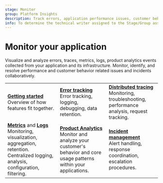 ```yaml
---
stage: Monitor
group: Platform Insights
description: Track errors, application performance issues, customer behavior patterns and manage incident response.
info: To determine the technical writer assigned to the Stage/Group associated with this page, see https://handbook.gitlab.com/handbook/product/ux/technical-writing/#assignments
---
```


# Monitor your application

Visualize and analyze errors, traces, metrics, logs, product analytics events collected from your application and its infrastructure. Monitor, identify, and resolve performance and customer behavior related issues and incidents collaboratively.

| | | |
|--|--|--|
| [**Getting started**](../user/get_started/get_started_monitoring.md)<br>Overview of how features fit together. | [**Error tracking**](error_tracking.md)<br>Error tracking, logging, debugging, data retention. | [**Distributed tracing**](tracing.md)<br>Monitoring, troubleshooting, performance analysis, request tracking. |
| [**Metrics**](metrics.md) and [**Logs**](logs.md)<br>Monitoring, visualization, aggregation, retention. Centralized logging, analysis, configuration, filtering. | [**Product Analytics**](product_analytics/index.md)<br>Monitor and analyze your customer's behavior and core usage patterns within your applications. | [**Incident management**](incident_management/index.md)<br>Alert handling, response coordination, escalation procedures. |
